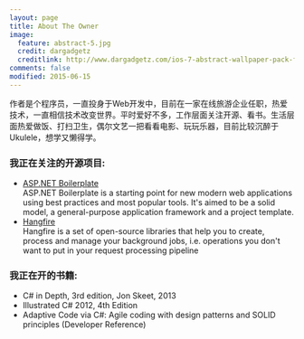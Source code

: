 ```yaml
---
layout: page
title: About The Owner
image:
  feature: abstract-5.jpg
  credit: dargadgetz
  creditlink: http://www.dargadgetz.com/ios-7-abstract-wallpaper-pack-for-iphone-5-and-ipod-touch-retina/
comments: false
modified: 2015-06-15
---
```


作者是个程序员，一直投身于Web开发中，目前在一家在线旅游企业任职，热爱技术，一直相信技术改变世界。平时爱好不多，工作层面关注开源、看书。生活层面热爱做饭、打扫卫生，偶尔文艺一把看看电影、玩玩乐器，目前比较沉醉于Ukulele，想学又懒得学。 


### 我正在关注的开源项目:

* <a href="http://www.aspnetboilerplate.com/">ASP.NET Boilerplate</a><br/>
ASP.NET Boilerplate is a starting point for new modern web applications using best practices and most popular tools. It's aimed to be a solid model, a general-purpose application framework and a project template.
* <a href="http://hangfire.io/">Hangfire</a><br/>
Hangfire is a set of open-source libraries that help you to create, process and manage your background jobs, i.e. operations you don't want to put in your request processing pipeline

### 我正在开的书籍:
* C# in Depth, 3rd edition, Jon Skeet, 2013
* Illustrated C# 2012, 4th Edition
* Adaptive Code via C#: Agile coding with design patterns and SOLID principles (Developer Reference)